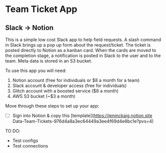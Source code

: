 # Team Ticket App
## Slack -> Notion 

This is a simple low cost Slack app to help field requests. A slash command in Slack brings up a pop up form about the request/ticket. The ticket is posted directly to Notion as a kanban card. When the cards are moved to the completion stage, a notification is posted in Slack to the user and to the team. Meta data is stored in an S3 bucket.

To use this app you will need:
1. Notion account (free for individuals or $8 a month for a team)
2. Slack account & developer access (free for individuals)
3. Glitch account with a boosted service ($8 a month)
4. AWS S3 bucket (~$3 a month)

Move through these steps to set up your app:
- [ ] Sign into Notion & copy this [template](https://jenmckaig.notion.site Data-Team-Tickets-976d4a8a3ec64449a3ee4f69d4e8bc1e?pvs=4) 

TO DO:
 - Test configs
 - Test connections
    


